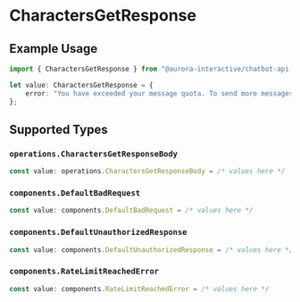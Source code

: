 # CharactersGetResponse

## Example Usage

```typescript
import { CharactersGetResponse } from "@aurora-interactive/chatbot-api-sdk/models/operations";

let value: CharactersGetResponse = {
    error: "You have exceeded your message quota. To send more messages, please upgrade your plan or wait until your subscription renews.",
};
```

## Supported Types

### `operations.CharactersGetResponseBody`

```typescript
const value: operations.CharactersGetResponseBody = /* values here */
```

### `components.DefaultBadRequest`

```typescript
const value: components.DefaultBadRequest = /* values here */
```

### `components.DefaultUnauthorizedResponse`

```typescript
const value: components.DefaultUnauthorizedResponse = /* values here */
```

### `components.RateLimitReachedError`

```typescript
const value: components.RateLimitReachedError = /* values here */
```

